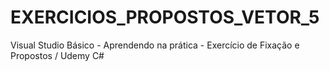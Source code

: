 # EXERCICIOS_PROPOSTOS_VETOR_5
Visual Studio Básico - Aprendendo na prática - Exercício de Fixação e Propostos / Udemy C#
